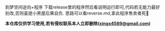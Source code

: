 到梦空间逆向+程序
下载release里的程序然后看说明运行即可,代码若无能力最好别改,否则喜提小黑屋后果自负.
思路可以看reverse.md,拿此程序售卖者死🐎

**本仓库仅供学习使用,若有侵权联系本人立即删除(xingx4589@gmail.com)**


